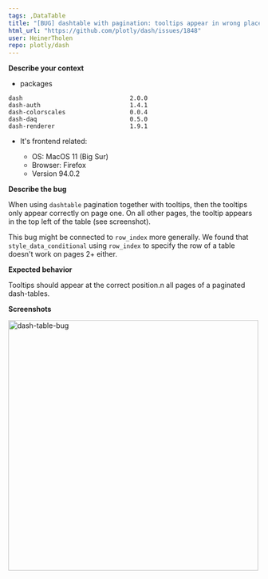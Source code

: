 ```yaml
---
tags: ,DataTable
title: "[BUG] dashtable with pagination: tooltips appear in wrong place"
html_url: "https://github.com/plotly/dash/issues/1848"
user: HeinerTholen
repo: plotly/dash
---
```


**Describe your context**

- packages

```
dash                              2.0.0
dash-auth                         1.4.1
dash-colorscales                  0.0.4
dash-daq                          0.5.0
dash-renderer                     1.9.1
```

-  It's frontend related:

    - OS: MacOS 11 (Big Sur)
    - Browser: Firefox
    - Version 94.0.2

**Describe the bug**

When using `dashtable` pagination together with tooltips, then the tooltips only appear correctly on page one. On all other pages, the tooltip appears in the top left of the table (see screenshot).

This bug might be connected to `row_index` more generally. We found that `style_data_conditional` using `row_index` to specify the row of a table doesn't work on pages 2+ either.

**Expected behavior**

Tooltips should appear at the correct position.n all pages of a paginated dash-tables.

**Screenshots**

<img width="501" alt="dash-table-bug" src="https://user-images.githubusercontent.com/4882000/144243592-3315be2e-cb27-4245-913a-74d44860551e.png">

